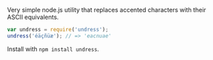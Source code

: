 Very simple node.js utility that replaces accented characters with their ASCII
equivalents.

```javascript
var undress = require('undress');
undress('éäçñüæ'); // => 'eacnuae'
```

Install with `npm install undress`.

